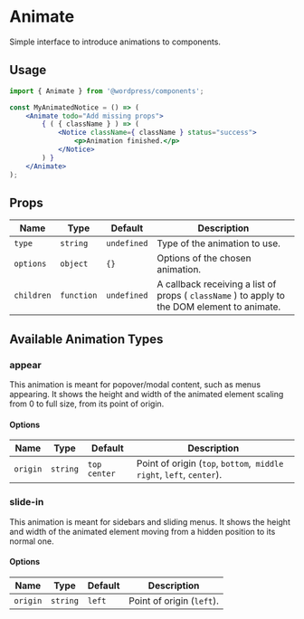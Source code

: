 # Animate

Simple interface to introduce animations to components. 

## Usage

```jsx
import { Animate } from '@wordpress/components';

const MyAnimatedNotice = () => (
	<Animate todo="Add missing props">
		{ ( { className } ) => (
			<Notice className={ className } status="success">
				<p>Animation finished.</p>
			</Notice>
		) }
	</Animate>
);
```

## Props

Name | Type | Default | Description
--- | --- | --- | ---
`type` | `string` | `undefined` | Type of the animation to use.
`options` | `object` | `{}` | Options of the chosen animation.
`children` | `function` | `undefined` | A callback receiving a list of props ( `className` ) to apply to the DOM element to animate.

## Available Animation Types

### appear

This animation is meant for popover/modal content, such as menus appearing. It shows the height and width of the animated element scaling from 0 to full size, from its point of origin. 

#### Options

Name | Type | Default | Description
--- | --- | --- | ---
`origin` | `string` | `top center` | Point of origin (`top`, `bottom`,` middle right`, `left`, `center`).

### slide-in

This animation is meant for sidebars and sliding menus. It shows the height and width of the animated element moving from a hidden position to its normal one.

#### Options

Name | Type | Default | Description
--- | --- | --- | ---
`origin` | `string` | `left` | Point of origin (`left`).
